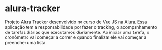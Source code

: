 # alura-tracker
Projeto Alura Tracker desenvolvido no curso de Vue JS na Alura. Essa aplicação tem a responsabilidade por fazer o tracking, o acompanhamento de tarefas diárias que executamos diariamente. Ao iniciar uma tarefa, o cronômetro vai começar a correr e quando finalizar ele vai começar a preencher uma lista.
